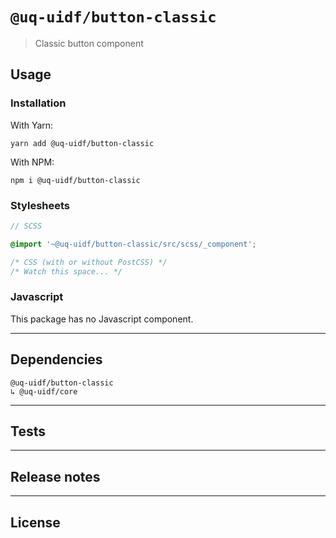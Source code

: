 # `@uq-uidf/button-classic`

> Classic button component

## Usage

### Installation

With Yarn:
```shell
yarn add @uq-uidf/button-classic
```

With NPM:
```shell
npm i @uq-uidf/button-classic
```

### Stylesheets

```scss
// SCSS

@import '~@uq-uidf/button-classic/src/scss/_component';
```

```css
/* CSS (with or without PostCSS) */
/* Watch this space... */
```

### Javascript

This package has no Javascript component.

---

## Dependencies

```
@uq-uidf/button-classic
↳ @uq-uidf/core
```

---

## Tests

---

## Release notes

---

## License
